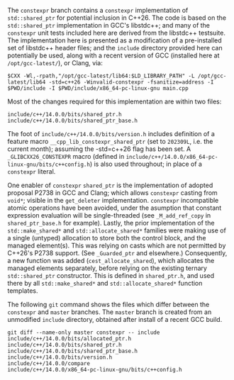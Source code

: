 The `constexpr` branch contains a `constexpr` implementation of `std::shared_ptr`
for potential inclusion in C++26. The code is based on the `std::shared_ptr`
implementation in GCC's libstdc++; and many of the `constexpr` unit tests
included here are derived from the libstdc++ testsuite. The implementation
here is presented as a modification of a pre-installed set of libstdc++ header
files; and the `include` directory provided here can potentially be used,
along with a recent version of GCC (installed here at `/opt/gcc-latest/`),
or Clang, via:

```
$CXX -Wl,-rpath,"/opt/gcc-latest/lib64:$LD_LIBRARY_PATH" -L /opt/gcc-latest/lib64 -std=c++26 -Winvalid-constexpr -fsanitize=address -I $PWD/include -I $PWD/include/x86_64-pc-linux-gnu main.cpp
```

Most of the changes required for this implementation are within two files:

```
include/c++/14.0.0/bits/shared_ptr.h
include/c++/14.0.0/bits/shared_ptr_base.h
```

The foot of `include/c++/14.0.0/bits/version.h` includes definition of a
feature macro `__cpp_lib_constexpr_shared_ptr` (set to `202309L`, i.e. the
current month); assuming the -std=c++26 flag has been set.  A
`_GLIBCXX26_CONSTEXPR` macro (defined in
`include/c++/14.0.0/x86_64-pc-linux-gnu/bits/c++config.h`) is also used
throughout; in place of a `constexpr` literal.

One enabler of `constexpr` `shared_ptr` is the implementation of adopted
proposal P2738 in GCC and Clang; which allows `constexpr` casting from `void*`;
visible in the `get_deleter` implementation. `constexpr` incompatible atomic
operations have been avoided, under the asumption that constant expression
evaluation will be single-threaded (see `_M_add_ref_copy` in
`shared_ptr_base.h` for example). Lastly, the prior implementation of the
`std::make_shared*` and `std::allocate_shared*` families were making use of a
single (untyped) allocation to store both the control block, and the managed
element(s). This was relying on casts which are not permitted by C++26's P2738
support. (See `_Guarded_ptr` and elsewhere.) Consequently, a new function was
added (`cest_allocate_shared`), which allocates the managed elements
separately, before relying on the existing ternary `std::shared_ptr`
constructor. This is defined in `shared_ptr.h`, and used there by all
`std::make_shared*` and `std::allocate_shared*` function templates.

The following `git` command shows the files which differ between the
`constexpr` and `master` branches. The `master` branch is created from an
unmodified `include` directory, obtained after install of a recent GCC build.

```
git diff --name-only master constexpr -- include
include/c++/14.0.0/bits/allocated_ptr.h
include/c++/14.0.0/bits/shared_ptr.h
include/c++/14.0.0/bits/shared_ptr_base.h
include/c++/14.0.0/bits/version.h
include/c++/14.0.0/compare
include/c++/14.0.0/x86_64-pc-linux-gnu/bits/c++config.h
```
